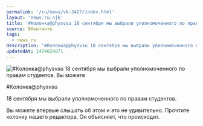 ```yaml
---
permalink: '/ru/news/vk-3427/index.html'
layout: 'news.ru.njk'
title: '#Колонка@physvsu 18 сентября мы выбрали уполномоченного по правам студентов.'
source: ВКонтакте
tags:
  - news_ru
description: '#Колонка@physvsu 18 сентября мы выбрали уполномоченного по правам студентов.'
updatedAt: 1474624871
---
```

![#Колонка@physvsu 18 сентября мы выбрали уполномоченного по правам студентов. Вы можете](https://sun9-27.userapi.com/impf/c604625/v604625484/86a1/h_TZ_RbDD8Y.jpg?size=1080x607&quality=96&proxy=1&sign=13b1e5e9e08f1ad1adcb973e96d9ace7&c_uniq_tag=4J67hD8BygrQyWl9Z7-ykA6P6SEt7iEmYjKgG76MelI&type=album)

#Колонка@physvsu

18 сентября мы выбрали уполномоченного по правам студентов.

Вы можете впервые слышать об этом и это не удивительно. Прочтите колонку нашего редактора. Он объясняет, что происходит.

